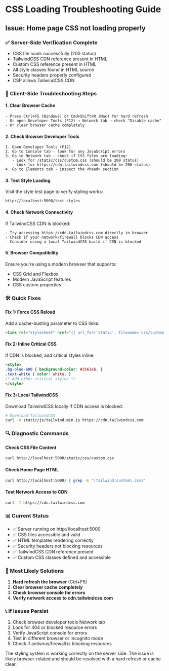 # CSS Loading Troubleshooting Guide

## Issue: Home page CSS not loading properly

### ✅ Server-Side Verification Complete
- CSS file loads successfully (200 status)
- TailwindCSS CDN reference present in HTML
- Custom CSS reference present in HTML
- All style classes found in HTML source
- Security headers properly configured
- CSP allows TailwindCSS CDN

### 🔧 Client-Side Troubleshooting Steps

#### 1. Clear Browser Cache
```
- Press Ctrl+F5 (Windows) or Cmd+Shift+R (Mac) for hard refresh
- Or open Developer Tools (F12) → Network tab → check "Disable cache"
- Or clear browser cache completely
```

#### 2. Check Browser Developer Tools
```
1. Open Developer Tools (F12)
2. Go to Console tab - look for any JavaScript errors
3. Go to Network tab - check if CSS files are loading:
   - Look for /static/css/custom.css (should be 200 status)
   - Look for https://cdn.tailwindcss.com (should be 200 status)
4. Go to Elements tab - inspect the <head> section
```

#### 3. Test Style Loading
Visit the style test page to verify styling works:
```
http://localhost:5000/test-styles
```

#### 4. Check Network Connectivity
If TailwindCSS CDN is blocked:
```
- Try accessing https://cdn.tailwindcss.com directly in browser
- Check if your network/firewall blocks CDN access
- Consider using a local TailwindCSS build if CDN is blocked
```

#### 5. Browser Compatibility
Ensure you're using a modern browser that supports:
- CSS Grid and Flexbox
- Modern JavaScript features
- CSS custom properties

### 🛠️ Quick Fixes

#### Fix 1: Force CSS Reload
Add a cache-busting parameter to CSS links:
```html
<link rel="stylesheet" href="{{ url_for('static', filename='css/custom.css') }}?v={{ timestamp }}">
```

#### Fix 2: Inline Critical CSS
If CDN is blocked, add critical styles inline:
```html
<style>
.bg-blue-600 { background-color: #2563eb; }
.text-white { color: white; }
/* Add other critical styles */
</style>
```

#### Fix 3: Local TailwindCSS
Download TailwindCSS locally if CDN access is blocked:
```bash
# Download TailwindCSS
curl -o static/js/tailwind.min.js https://cdn.tailwindcss.com
```

### 🔍 Diagnostic Commands

#### Check CSS File Content
```bash
curl http://localhost:5000/static/css/custom.css
```

#### Check Home Page HTML
```bash
curl http://localhost:5000/ | grep -E "(tailwind|custom\.css)"
```

#### Test Network Access to CDN
```bash
curl -I https://cdn.tailwindcss.com
```

### 📊 Current Status
- ✅ Server running on http://localhost:5000
- ✅ CSS files accessible and valid
- ✅ HTML templates rendering correctly
- ✅ Security headers not blocking resources
- ✅ TailwindCSS CDN reference present
- ✅ Custom CSS classes defined and accessible

### 🎯 Most Likely Solutions
1. **Hard refresh the browser** (Ctrl+F5)
2. **Clear browser cache completely**
3. **Check browser console for errors**
4. **Verify network access to cdn.tailwindcss.com**

### 📞 If Issues Persist
1. Check browser developer tools Network tab
2. Look for 404 or blocked resource errors
3. Verify JavaScript console for errors
4. Test in different browser or incognito mode
5. Check if antivirus/firewall is blocking resources

The styling system is working correctly on the server side. The issue is likely browser-related and should be resolved with a hard refresh or cache clear.